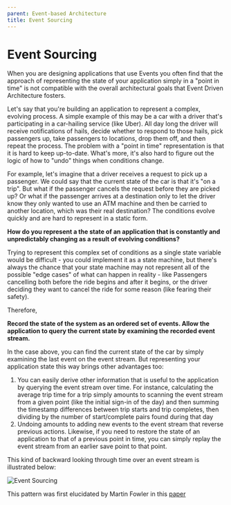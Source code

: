 ```yaml
---
parent: Event-based Architecture
title: Event Sourcing
---
```

# Event Sourcing

When you are designing applications that use Events you often find that the approach of representing the state of your application simply in a "point in time" is not compatible with the overall architectural goals that Event Driven Architecture fosters.

Let's say that you're building an application to represent a complex, evolving process.  A simple example of this may be a car with a driver that's participating in a car-hailing service (like Uber).  All day long the driver will receive notifications of hails, decide whether to respond to those hails, pick passengers up, take passengers to locations, drop them off, and then repeat the process.  The problem with a "point in time" representation is that it is hard to keep up-to-date.  What's more, it's also hard to figure out the logic of how to "undo" things when conditions change.

For example, let's imagine that a driver receives a request to pick up a passenger.  We could say that the current state of the car is that it's "on a trip".  But what if the passenger cancels the request before they are picked up?  Or what if the passenger arrives at a destination only to let the driver know they only wanted to use an ATM machine and then be carried to another location, which was their real destination?  The conditions evolve quickly and are hard to represent in a static form.

**How do you represent a the state of an application that is constantly and unpredictably changing as a result of evolving conditions?**

Trying to represent this complex set of conditions as a single state variable would be difficult - you could implement it as a state machine, but there's always the chance that your state machine may not represent all of the possible "edge cases" of what can happen in reality - like Passengers cancelling both before the ride begins and after it begins, or the driver deciding they want to cancel the ride for some reason (like fearing their safety).  

Therefore,

**Record the state of the system as an ordered set of events.  Allow the application to query the current state by examining the recorded event stream.**

In the case above, you can find the current state of the car by simply examining the last event on the event stream.  But representing your application state this way brings other advantages too:

1. You can easily derive other information that is useful to the application by querying the event stream over time.  For instance, calculating the average trip time for a trip simply amounts to scanning the event stream from a given point (like the initial sign-in of the day) and then summing the timestamp differences between trip starts and trip completes, then dividing by the number of start/complete pairs found during that day
2. Undoing amounts to adding new events to the event stream that reverse previous actions.  Likewise, if you need to restore the state of an application to that of a previous point in time, you can simply replay the event stream from an earlier save point to that point. 

This kind of backward looking through time over an event stream is illustrated below:

![Event Sourcing](../assets/EventSourcing.png)

This pattern was first elucidated by Martin Fowler in this [paper](https://martinfowler.com/eaaDev/EventSourcing.html)
